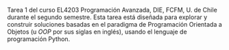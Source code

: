 Tarea 1 del curso EL4203 Programación Avanzada, DIE, FCFM, U. de Chile durante el segundo semestre. Esta tarea está diseñada para explorar y construir soluciones basadas en el paradigma de Programación Orientada a Objetos (u *OOP* por sus siglas en inglés), usando el lenguaje de programación Python.